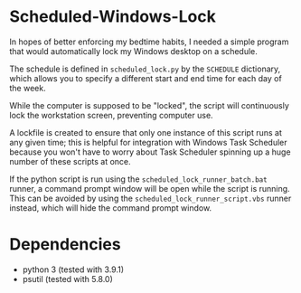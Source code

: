 # Scheduled-Windows-Lock

In hopes of better enforcing my bedtime habits, I needed a simple program that would automatically lock my Windows desktop on a schedule.

The schedule is defined in `scheduled_lock.py` by the `SCHEDULE` dictionary, which allows you to specify a different start and end time for each day of the week.

While the computer is supposed to be "locked", the script will continuously lock the workstation screen, preventing computer use.

A lockfile is created to ensure that only one instance of this script runs at any given time; this is helpful for integration with Windows Task Scheduler because you won't have to worry about Task Scheduler spinning up a huge number of these scripts at once.

If the python script is run using the `scheduled_lock_runner_batch.bat` runner, a command prompt window will be open while the script is running. This can be avoided by using the `scheduled_lock_runner_script.vbs` runner instead, which will hide the command prompt window.

# Dependencies

- python 3 (tested with 3.9.1)
- psutil (tested with 5.8.0)
